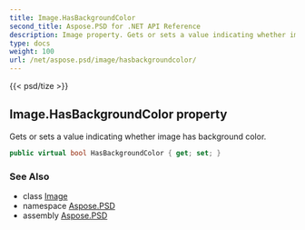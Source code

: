 ```yaml
---
title: Image.HasBackgroundColor
second_title: Aspose.PSD for .NET API Reference
description: Image property. Gets or sets a value indicating whether image has background color
type: docs
weight: 100
url: /net/aspose.psd/image/hasbackgroundcolor/
---
```

{{< psd/tize >}}
## Image.HasBackgroundColor property

Gets or sets a value indicating whether image has background color.

```csharp
public virtual bool HasBackgroundColor { get; set; }
```

### See Also

* class [Image](../)
* namespace [Aspose.PSD](../../../aspose.psd/)
* assembly [Aspose.PSD](../../../)


